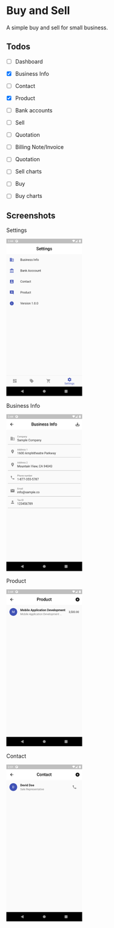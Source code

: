# Buy and Sell

A simple buy and sell for small business.

## Todos

- [ ] Dashboard
- [X] Business Info 
- [ ] Contact 
- [X] Product 
- [ ] Bank accounts
- [ ] Sell
- [ ] Quotation
- [ ] Billing Note/Invoice
- [ ] Quotation
- [ ] Sell charts
- [ ] Buy
- [ ] Buy charts


## Screenshots

Settings

<img src="https://raw.githubusercontent.com/anoochit/buynsell/master/screenshot/screenshot01.png" width="200">

Business Info

<img src="https://raw.githubusercontent.com/anoochit/buynsell/master/screenshot/screenshot02.png" width="200">

Product

<img src="https://raw.githubusercontent.com/anoochit/buynsell/master/screenshot/screenshot05.png" width="200">



Contact

<img src="https://raw.githubusercontent.com/anoochit/buynsell/master/screenshot/screenshot09.png" width="200">